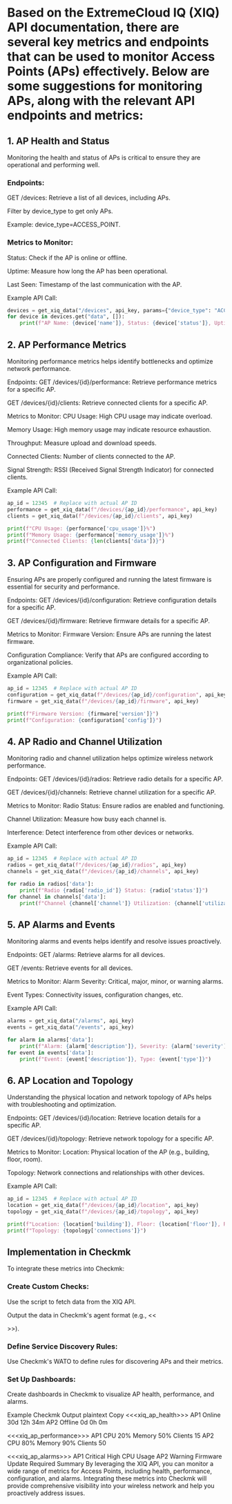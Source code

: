 # Based on the ExtremeCloud IQ (XIQ) API documentation, there are several key metrics and endpoints that can be used to monitor Access Points (APs) effectively. Below are some suggestions for monitoring APs, along with the relevant API endpoints and metrics:

## 1. AP Health and Status
Monitoring the health and status of APs is critical to ensure they are operational and performing well.

### Endpoints:
GET /devices: Retrieve a list of all devices, including APs.

Filter by device_type to get only APs.

Example: device_type=ACCESS_POINT.

### Metrics to Monitor:
Status: Check if the AP is online or offline.

Uptime: Measure how long the AP has been operational.

Last Seen: Timestamp of the last communication with the AP.

Example API Call:
```python
devices = get_xiq_data("/devices", api_key, params={"device_type": "ACCESS_POINT"})
for device in devices.get("data", []):
    print(f"AP Name: {device['name']}, Status: {device['status']}, Uptime: {device['system_up_time']}")
```
## 2. AP Performance Metrics
Monitoring performance metrics helps identify bottlenecks and optimize network performance.

Endpoints:
GET /devices/{id}/performance: Retrieve performance metrics for a specific AP.

GET /devices/{id}/clients: Retrieve connected clients for a specific AP.

Metrics to Monitor:
CPU Usage: High CPU usage may indicate overload.

Memory Usage: High memory usage may indicate resource exhaustion.

Throughput: Measure upload and download speeds.

Connected Clients: Number of clients connected to the AP.

Signal Strength: RSSI (Received Signal Strength Indicator) for connected clients.

Example API Call:
```python
ap_id = 12345  # Replace with actual AP ID
performance = get_xiq_data(f"/devices/{ap_id}/performance", api_key)
clients = get_xiq_data(f"/devices/{ap_id}/clients", api_key)

print(f"CPU Usage: {performance['cpu_usage']}%")
print(f"Memory Usage: {performance['memory_usage']}%")
print(f"Connected Clients: {len(clients['data'])}")
```

## 3. AP Configuration and Firmware
Ensuring APs are properly configured and running the latest firmware is essential for security and performance.

Endpoints:
GET /devices/{id}/configuration: Retrieve configuration details for a specific AP.

GET /devices/{id}/firmware: Retrieve firmware details for a specific AP.

Metrics to Monitor:
Firmware Version: Ensure APs are running the latest firmware.

Configuration Compliance: Verify that APs are configured according to organizational policies.

Example API Call:
```python
ap_id = 12345  # Replace with actual AP ID
configuration = get_xiq_data(f"/devices/{ap_id}/configuration", api_key)
firmware = get_xiq_data(f"/devices/{ap_id}/firmware", api_key)

print(f"Firmware Version: {firmware['version']}")
print(f"Configuration: {configuration['config']}")
```

## 4. AP Radio and Channel Utilization
Monitoring radio and channel utilization helps optimize wireless network performance.

Endpoints:
GET /devices/{id}/radios: Retrieve radio details for a specific AP.

GET /devices/{id}/channels: Retrieve channel utilization for a specific AP.

Metrics to Monitor:
Radio Status: Ensure radios are enabled and functioning.

Channel Utilization: Measure how busy each channel is.

Interference: Detect interference from other devices or networks.

Example API Call:
```python
ap_id = 12345  # Replace with actual AP ID
radios = get_xiq_data(f"/devices/{ap_id}/radios", api_key)
channels = get_xiq_data(f"/devices/{ap_id}/channels", api_key)

for radio in radios['data']:
    print(f"Radio {radio['radio_id']} Status: {radio['status']}")
for channel in channels['data']:
    print(f"Channel {channel['channel']} Utilization: {channel['utilization']}%")
```
    
## 5. AP Alarms and Events
Monitoring alarms and events helps identify and resolve issues proactively.

Endpoints:
GET /alarms: Retrieve alarms for all devices.

GET /events: Retrieve events for all devices.

Metrics to Monitor:
Alarm Severity: Critical, major, minor, or warning alarms.

Event Types: Connectivity issues, configuration changes, etc.

Example API Call:
```python
alarms = get_xiq_data("/alarms", api_key)
events = get_xiq_data("/events", api_key)

for alarm in alarms['data']:
    print(f"Alarm: {alarm['description']}, Severity: {alarm['severity']}")
for event in events['data']:
    print(f"Event: {event['description']}, Type: {event['type']}")
```

## 6. AP Location and Topology
Understanding the physical location and network topology of APs helps with troubleshooting and optimization.

Endpoints:
GET /devices/{id}/location: Retrieve location details for a specific AP.

GET /devices/{id}/topology: Retrieve network topology for a specific AP.

Metrics to Monitor:
Location: Physical location of the AP (e.g., building, floor, room).

Topology: Network connections and relationships with other devices.

Example API Call:
```python
ap_id = 12345  # Replace with actual AP ID
location = get_xiq_data(f"/devices/{ap_id}/location", api_key)
topology = get_xiq_data(f"/devices/{ap_id}/topology", api_key)

print(f"Location: {location['building']}, Floor: {location['floor']}, Room: {location['room']}")
print(f"Topology: {topology['connections']}")
```

## Implementation in Checkmk
To integrate these metrics into Checkmk:

### Create Custom Checks:

Use the script to fetch data from the XIQ API.

Output the data in Checkmk's agent format (e.g., <<<section>>>).

### Define Service Discovery Rules:

Use Checkmk's WATO to define rules for discovering APs and their metrics.

### Set Up Dashboards:

Create dashboards in Checkmk to visualize AP health, performance, and alarms.

Example Checkmk Output
plaintext
Copy
<<<xiq_ap_health>>>
AP1 Online 30d 12h 34m
AP2 Offline 0d 0h 0m

<<<xiq_ap_performance>>>
AP1 CPU 20% Memory 50% Clients 15
AP2 CPU 80% Memory 90% Clients 50

<<<xiq_ap_alarms>>>
AP1 Critical High CPU Usage
AP2 Warning Firmware Update Required
Summary
By leveraging the XIQ API, you can monitor a wide range of metrics for Access Points, including health, performance, configuration, and alarms. Integrating these metrics into Checkmk will provide comprehensive visibility into your wireless network and help you proactively address issues.


